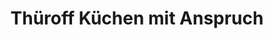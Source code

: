---
title: "Thüroff Küchen mit Anspruch"
url: /helmbrechts/thueroff-kuechen-mit-anspruch/
shop: Küchen
---